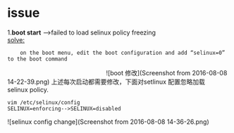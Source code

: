 # issue

1.**boot start** -->failed to load selinux policy freezing   
[solve:](https://asafshoval.wordpress.com/2014/11/18/overcome-fail-to-load-selinux-policy-freezing-error-message-while-booting-linux/)
```shell
    on the boot menu, edit the boot configuration and add “selinux=0” to the boot command
```
　　　　　　　　　　　　　　　　![boot 修改](Screenshot from 2016-08-08 14-22-39.png)
上述每次启动都需要修改，下面对setlinux 配置忽略加载　selinux policy.
```shell
vim /etc/selinux/config 
SELINUX=enforcing-->SELINUX=disabled

```
![selinux config change](Screenshot from 2016-08-08 14-36-26.png)
                               
